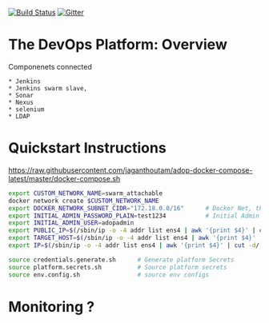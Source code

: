 [![Build Status](https://travis-ci.org/Accenture/adop-docker-compose.svg?branch=master)](https://travis-ci.org/Accenture/adop-docker-compose)
[![Gitter](https://badges.gitter.im/Join%20Chat.svg)](https://gitter.im/Accenture/ADOP)



# The DevOps Platform: Overview

  Componenets connected
  
    * Jenkins
    * Jenkins swarm slave, 
    * Sonar
    * Nexus 
    * selenium 
    * LDAP

# Quickstart Instructions
  
  https://raw.githubusercontent.com/jaganthoutam/adop-docker-compose-latest/master/docker-compose.sh

```bash
export CUSTOM_NETWORK_NAME=swarm_attachable
docker network create $CUSTOM_NETWORK_NAME
export DOCKER_NETWORK_SUBNET_CIDR="172.18.0.0/16"      # Docker Net, this is to allow git lab to do health checks
export INITIAL_ADMIN_PASSWORD_PLAIN=test1234           # Initial Admin password 
export INITIAL_ADMIN_USER=adopadmin
export PUBLIC_IP=$(/sbin/ip -o -4 addr list ens4 | awk '{print $4}' | cut -d/ -f1) # Should be ur Publip IP, If internal use Local ip
export TARGET_HOST=$(/sbin/ip -o -4 addr list ens4 | awk '{print $4}' | cut -d/ -f1) # Internal IP
export IP=$(/sbin/ip -o -4 addr list ens4 | awk '{print $4}' | cut -d/ -f1)  # Internal IP

source credentials.generate.sh      # Generate platform Secrets
source platform.secrets.sh          # Source platform secrets
source env.config.sh                # source env configs
```
# Monitoring ?
